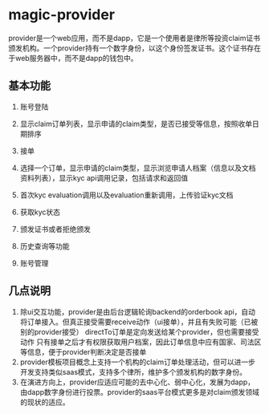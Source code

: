 # magic-provider
  provider是一个web应用，而不是dapp，它是一个使用者是律所等投资claim证书颁发机构。一个provider持有一个数字身份，以这个身份签发证书。这个证书存在于web服务器中，而不是dapp的钱包中。

## 基本功能
	
 1. 账号登陆
 2. 显示claim订单列表，显示申请的claim类型，是否已接受等信息，按照收单日期排序
 3. 接单
 4. 选择一个订单，显示申请的claim类型，显示浏览申请人档案（信息以及文档资料列表），显示kyc api调用记录，包括请求和返回值
 5. 首次kyc evaluation调用以及evaluation重新调用，上传验证kyc文档
 
 6. 获取kyc状态
 7. 颁发证书或者拒绝颁发
 8. 历史查询等功能
 9. 账号管理
 
##  几点说明

 1. 除ui交互功能，provider是由后台逻辑轮询backend的orderbook api，自动将订单接入。但真正接受需要receive动作（ui接单），并且有失败可能（已被别的provider接受）
 directTo订单是定向发送给某个provider，但也需要接受动作
 只有接单之后才有权限获取用户档案，因此订单信息中应有国家、司法区等信息，便于provider判断决定是否接单
 2. provider模板项目概念上支持一个机构的claim订单处理活动，但可以进一步开发支持类似saas模式，支持多个律所，维护多个颁发机构的数字身份。
 3. 在演进方向上，provider应适应可能的去中心化、弱中心化，发展为dapp，由dapp数字身份进行投票。provider的saas平台模式更多是对claim颁发领域的现状的适应。
 
 



